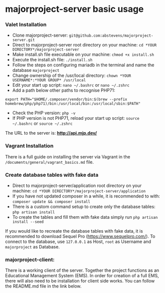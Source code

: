 # majorproject-server basic usage

### Valet Installation
- Clone majorproject-server: `git@github.com:abstevens/majorproject-server.git`
- Direct to majorproject-server root directory on your machine: `cd *YOUR DIRECTORY*/majorproject-server`
- Make install.sh file executable on your machine: `chmod +x install.sh`
- Execute the install.sh file: `./install.sh`
- Follow the steps on configuring mariadb in the terminal and name the database `majorproject`
- Change ownership of the /usr/local directory: `chown *YOUR USERNAME*:*YOUR GROUP* /usr/local`
- Edit your start up script: `nano ~/.bashrc` or `nano ~/.zshrc`
- Add a path below other paths to recognise PHP71:
```
export PATH="$HOME/.composer/vendor/bin:$(brew --prefix homebrew/php/php71)/bin:/usr/local/bin:/usr/local/sbin:$PATH"
```
- Check the PHP version: `php -v`
- If PHP version is not PHP71, reload your start up script: `source ~/.bashrc` or `source ~/.zshrc`

The URL to the server is: **http://api.mjp.dev/**

### Vagrant Installation
There is a full guide on installing the server via Vagrant in the `/documents/general/vagrant_basics.md` file.

### Create database tables with fake data
- Direct to majorproject-server/application root directory on your machine: `cd *YOUR DIRECTORY*/majorproject-server/application`
- If you have not updated composer in a while, it is recommended to with: `composer update && composer install`
- There is a custom command setup to create only the database tables: `php artisan install`
- To create the tables  and fill them with fake data simply run `php artisan install --seed`

If you would like to recreate the database tables with fake data, it is recommended to download Sequel Pro (https://www.sequelpro.com/). To
connect to the database, use `127.0.0.1` as Host, `root` as Username and `majorproject` as Database.

### majorproject-client:
There is a working client of the server. Together the project functions as an Educational Management System (EMS). In order for creation of a 
full EMS, there will also need to be installation for client side works. You can follow the README.md file in the link below.
